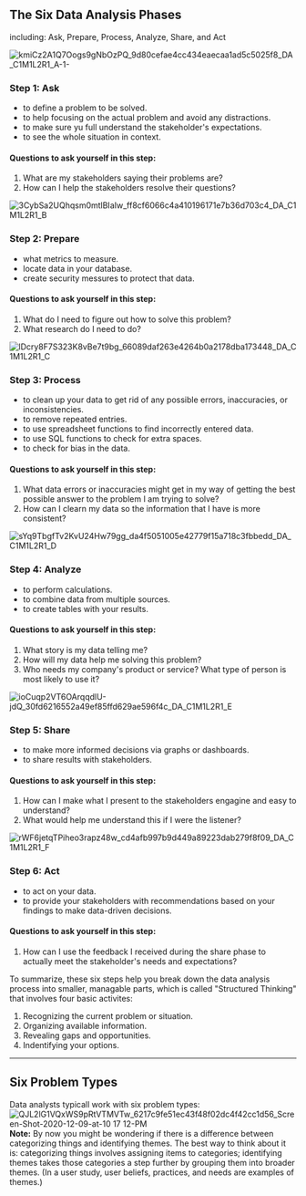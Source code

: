 ## The Six Data Analysis Phases
including: Ask, Prepare, Process, Analyze, Share, and Act

![kmiCz2A1Q7Oogs9gNbOzPQ_9d80cefae4cc434eaecaa1ad5c5025f8_DA_C1M1L2R1_A-1-](https://user-images.githubusercontent.com/81862069/200183011-bda5f839-bea4-4d58-8418-1c5e58029881.png)
### Step 1: Ask
- to define a problem to be solved.
- to help focusing on the actual problem and avoid any distractions.
- to make sure yu full understand the stakeholder's expectations.
- to see the whole situation in context.

#### Questions to ask yourself in this step:
1. What are my stakeholders saying their problems are?
2. How can I help the stakeholders resolve their questions?

![3CybSa2UQhqsm0mtlBIaIw_ff8cf6066c4a410196171e7b36d703c4_DA_C1M1L2R1_B](https://user-images.githubusercontent.com/81862069/200183195-6c15a90a-0d29-470d-8817-7a6cfd21a145.png)
### Step 2: Prepare
- what metrics to measure.
- locate data in your database.
- create security messures to protect that data.

#### Questions to ask yourself in this step:
1. What do I need to figure out how to solve this problem?
2. What research do I need to do?

![lDcry8F7S323K8vBe7t9bg_66089daf263e4264b0a2178dba173448_DA_C1M1L2R1_C](https://user-images.githubusercontent.com/81862069/200183333-5c9abf21-219b-49b1-8f98-9c833776a503.png)
### Step 3: Process
- to clean up your data to get rid of any possible errors, inaccuracies, or inconsistencies.
- to remove repeated entries.
- to use spreadsheet functions to find incorrectly entered data.
- to use SQL functions to check for extra spaces.
- to check for bias in the data.

#### Questions to ask yourself in this step:
1. What data errors or inaccuracies might get in my way of getting the best possible answer to the problem I am trying to solve?
2. How can I clearn my data so the information that I have is more consistent?

![sYq9TbgfTv2KvU24Hw79gg_da4f5051005e42779f15a718c3fbbedd_DA_C1M1L2R1_D](https://user-images.githubusercontent.com/81862069/200183464-71763311-5c7a-4f5c-9901-b37da55cb7b0.png)
### Step 4: Analyze
- to perform calculations.
- to combine data from multiple sources.
- to create tables with your results.

#### Questions to ask yourself in this step:
1. What story is my data telling me?
2. How will my data help me solving this problem?
3. Who needs my company's product or service? What type of person is most likely to use it?

![ioCuqp2VT6OArqqdlU-jdQ_30fd6216552a49ef85ffd629ae596f4c_DA_C1M1L2R1_E](https://user-images.githubusercontent.com/81862069/200183574-3dc9a0cc-9a49-40a7-a118-19efef330520.png)
### Step 5: Share
- to make more informed decisions via graphs or dashboards.
- to share results with stakeholders.

#### Questions to ask yourself in this step:
1. How can I make what I present to the stakeholders engagine and easy to understand?
2. What would help me understand this if I were the listener?

![rWF6jetqTPiheo3rapz48w_cd4afb997b9d449a89223dab279f8f09_DA_C1M1L2R1_F](https://user-images.githubusercontent.com/81862069/200183644-91bfc433-505b-455c-bd06-46b0d159c54a.png)
### Step 6: Act
- to act on your data.
- to provide your stakeholders with recommendations based on your findings to make data-driven decisions.

#### Questions to ask yourself in this step:
1. How can I use the feedback I received during the share phase to actually meet the stakeholder's needs and expectations?

To summarize, these six steps help you break down the data analysis process into smaller, managable parts, which is called "Structured Thinking" that involves four basic activites:
1. Recognizing the current problem or situation.
2. Organizing available information.
3. Revealing gaps and opportunities.
4. Indentifying your options.

---

## Six Problem Types
Data analysts typicall work with six problem types:
![QJL2lG1VQxWS9pRtVTMVTw_6217c9fe51ec43f48f02dc4f42cc1d56_Screen-Shot-2020-12-09-at-10 17 12-PM](https://user-images.githubusercontent.com/81862069/200340549-d25cd4ca-b11e-4671-a6b4-a73322b0ec4d.png)
**Note:** By now you might be wondering if there is a difference between categorizing things and identifying themes. The best way to think about it is: categorizing things involves assigning items to categories; identifying themes takes those categories a step further by grouping them into broader themes. (In a user study, user beliefs, practices, and needs are examples of themes.)
